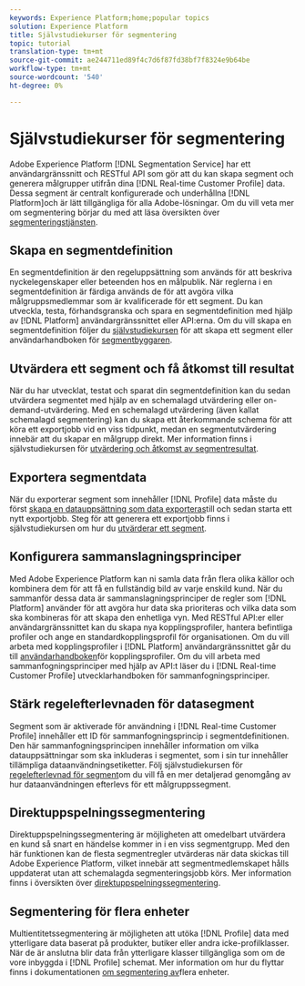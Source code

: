 ```yaml
---
keywords: Experience Platform;home;popular topics
solution: Experience Platform
title: Självstudiekurser för segmentering
topic: tutorial
translation-type: tm+mt
source-git-commit: ae244711ed89f4c7d6f87fd38bf7f8324e9b64be
workflow-type: tm+mt
source-wordcount: '540'
ht-degree: 0%

---
```



# Självstudiekurser för segmentering

Adobe Experience Platform [!DNL Segmentation Service] har ett användargränssnitt och RESTful API som gör att du kan skapa segment och generera målgrupper utifrån dina [!DNL Real-time Customer Profile] data. Dessa segment är centralt konfigurerade och underhållna [!DNL Platform]och är lätt tillgängliga för alla Adobe-lösningar. Om du vill veta mer om segmentering börjar du med att läsa översikten över [segmenteringstjänsten](../segmentation/home.md).

## Skapa en segmentdefinition

En segmentdefinition är den regeluppsättning som används för att beskriva nyckelegenskaper eller beteenden hos en målpublik. När reglerna i en segmentdefinition är färdiga används de för att avgöra vilka målgruppsmedlemmar som är kvalificerade för ett segment. Du kan utveckla, testa, förhandsgranska och spara en segmentdefinition med hjälp av [!DNL Platform] användargränssnittet eller API:erna. Om du vill skapa en segmentdefinition följer du [självstudiekursen](../segmentation/tutorials/create-a-segment.md) för att skapa ett segment eller användarhandboken för [segmentbyggaren](../segmentation/ui/overview.md).

## Utvärdera ett segment och få åtkomst till resultat

När du har utvecklat, testat och sparat din segmentdefinition kan du sedan utvärdera segmentet med hjälp av en schemalagd utvärdering eller on-demand-utvärdering. Med en schemalagd utvärdering (även kallat schemalagd segmentering) kan du skapa ett återkommande schema för att köra ett exportjobb vid en viss tidpunkt, medan en segmentutvärdering innebär att du skapar en målgrupp direkt. Mer information finns i självstudiekursen för [utvärdering och åtkomst av segmentresultat](../segmentation/tutorials/evaluate-a-segment.md).

## Exportera segmentdata

När du exporterar segment som innehåller [!DNL Profile] data måste du först [skapa en datauppsättning som data exporteras](../segmentation/tutorials/create-dataset-export-segment.md)till och sedan starta ett nytt exportjobb. Steg för att generera ett exportjobb finns i självstudiekursen om hur du [utvärderar ett segment](../segmentation/tutorials/evaluate-a-segment.md).

## Konfigurera sammanslagningsprinciper

Med Adobe Experience Platform kan ni samla data från flera olika källor och kombinera dem för att få en fullständig bild av varje enskild kund. När du sammanför dessa data är sammanslagningsprinciper de regler som [!DNL Platform] använder för att avgöra hur data ska prioriteras och vilka data som ska kombineras för att skapa den enhetliga vyn. Med RESTful API:er eller användargränssnittet kan du skapa nya kopplingsprofiler, hantera befintliga profiler och ange en standardkopplingsprofil för organisationen. Om du vill arbeta med kopplingsprofiler i [!DNL Platform] användargränssnittet går du till [användarhandboken](../profile/ui/merge-policies.md)för kopplingsprofiler. Om du vill arbeta med sammanfogningsprinciper med hjälp av API:t läser du i [!DNL Real-time Customer Profile] utvecklarhandboken [](../profile/api/merge-policies.md)för sammanfogningsprinciper.

## Stärk regelefterlevnaden för datasegment

Segment som är aktiverade för användning i [!DNL Real-time Customer Profile] innehåller ett ID för sammanfogningsprincip i segmentdefinitionen. Den här sammanfogningsprincipen innehåller information om vilka datauppsättningar som ska inkluderas i segmentet, som i sin tur innehåller tillämpliga dataanvändningsetiketter. Följ självstudiekursen för [regelefterlevnad för segment](../segmentation/tutorials/governance.md)om du vill få en mer detaljerad genomgång av hur dataanvändningen efterlevs för ett målgruppssegment.

## Direktuppspelningssegmentering

Direktuppspelningssegmentering är möjligheten att omedelbart utvärdera en kund så snart en händelse kommer in i en viss segmentgrupp. Med den här funktionen kan de flesta segmentregler utvärderas när data skickas till Adobe Experience Platform, vilket innebär att segmentmedlemskapet hålls uppdaterat utan att schemalagda segmenteringsjobb körs. Mer information finns i översikten över [direktuppspelningssegmentering](../segmentation/api/streaming-segmentation.md).

## Segmentering för flera enheter

Multientitetssegmentering är möjligheten att utöka [!DNL Profile] data med ytterligare data baserat på produkter, butiker eller andra icke-profilklasser. När de är anslutna blir data från ytterligare klasser tillgängliga som om de vore inbyggda i [!DNL Profile] schemat. Mer information om hur du flyttar finns i dokumentationen [om segmentering av](../segmentation/multi-entity-segmentation.md)flera enheter.